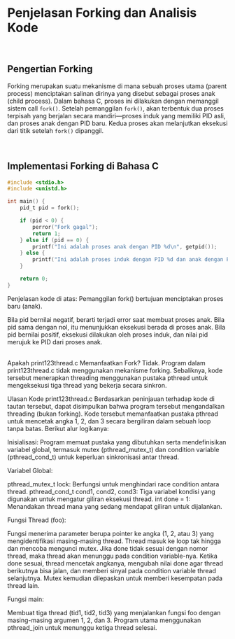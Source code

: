 # Penjelasan Forking dan Analisis Kode

<br>

## Pengertian Forking

Forking merupakan suatu mekanisme di mana sebuah proses utama (parent process) menciptakan salinan dirinya yang disebut sebagai proses anak (child process). Dalam bahasa C, proses ini dilakukan dengan memanggil sistem call `fork()`. Setelah pemanggilan `fork()`, akan terbentuk dua proses terpisah yang berjalan secara mandiri—proses induk yang memiliki PID asli, dan proses anak dengan PID baru. Kedua proses akan melanjutkan eksekusi dari titik setelah `fork()` dipanggil.

<br>

## Implementasi Forking di Bahasa C

```c
#include <stdio.h>
#include <unistd.h>

int main() {
    pid_t pid = fork();

    if (pid < 0) {
        perror("Fork gagal");
        return 1;
    } else if (pid == 0) {
        printf("Ini adalah proses anak dengan PID %d\n", getpid());
    } else {
        printf("Ini adalah proses induk dengan PID %d dan anak dengan PID %d\n", getpid(), pid);
    }

    return 0;
}
```
Penjelasan kode di atas:
Pemanggilan fork() bertujuan menciptakan proses baru (anak).

Bila pid bernilai negatif, berarti terjadi error saat membuat proses anak.
Bila pid sama dengan nol, itu menunjukkan eksekusi berada di proses anak.
Bila pid bernilai positif, eksekusi dilakukan oleh proses induk, dan nilai pid merujuk ke PID dari proses anak.

<br>
Apakah print123thread.c Memanfaatkan Fork?
Tidak. Program dalam print123thread.c tidak menggunakan mekanisme forking. Sebaliknya, kode tersebut menerapkan threading menggunakan pustaka pthread untuk mengeksekusi 
tiga thread yang bekerja secara sinkron.

<br>

Ulasan Kode print123thread.c
Berdasarkan peninjauan terhadap kode di tautan tersebut, dapat disimpulkan bahwa program tersebut mengandalkan threading (bukan forking).
Kode tersebut memanfaatkan pustaka pthread untuk mencetak angka 1, 2, dan 3 secara bergiliran dalam sebuah loop tanpa batas. Berikut alur logikanya:

Inisialisasi: Program memuat pustaka yang dibutuhkan serta mendefinisikan variabel global, termasuk mutex (pthread_mutex_t) dan condition variable (pthread_cond_t) untuk keperluan sinkronisasi antar thread.

Variabel Global:

pthread_mutex_t lock: Berfungsi untuk menghindari race condition antara thread.
pthread_cond_t cond1, cond2, cond3: Tiga variabel kondisi yang digunakan untuk mengatur giliran eksekusi thread.
int done = 1: Menandakan thread mana yang sedang mendapat giliran untuk dijalankan.

Fungsi Thread (foo):

Fungsi menerima parameter berupa pointer ke angka (1, 2, atau 3) yang mengidentifikasi masing-masing thread.
Thread masuk ke loop tak hingga dan mencoba mengunci mutex.
Jika done tidak sesuai dengan nomor thread, maka thread akan menunggu pada condition variable-nya.
Ketika done sesuai, thread mencetak angkanya, mengubah nilai done agar thread berikutnya bisa jalan, dan memberi sinyal pada condition variable thread selanjutnya.
Mutex kemudian dilepaskan untuk memberi kesempatan pada thread lain.

Fungsi main:

Membuat tiga thread (tid1, tid2, tid3) yang menjalankan fungsi foo dengan masing-masing argumen 1, 2, dan 3.
Program utama menggunakan pthread_join untuk menunggu ketiga thread selesai.
